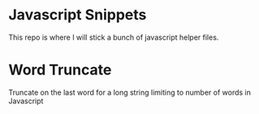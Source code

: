 Javascript Snippets
============
This repo is where I will stick a bunch of javascript helper files.

Word Truncate
============

Truncate on the last word for a long string limiting to number of words in Javascript
